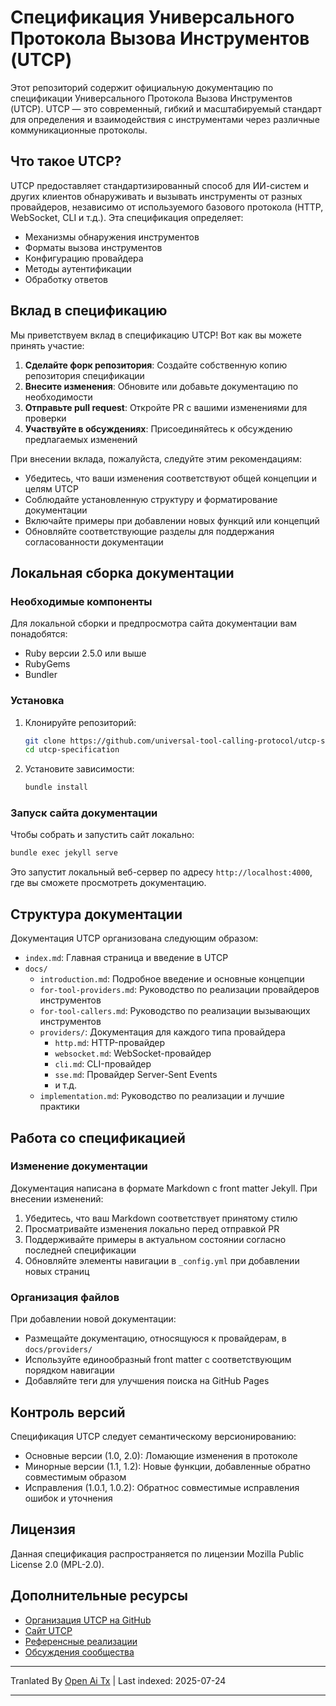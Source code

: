 # Спецификация Универсального Протокола Вызова Инструментов (UTCP)

Этот репозиторий содержит официальную документацию по спецификации Универсального Протокола Вызова Инструментов (UTCP). UTCP — это современный, гибкий и масштабируемый стандарт для определения и взаимодействия с инструментами через различные коммуникационные протоколы.

## Что такое UTCP?

UTCP предоставляет стандартизированный способ для ИИ-систем и других клиентов обнаруживать и вызывать инструменты от разных провайдеров, независимо от используемого базового протокола (HTTP, WebSocket, CLI и т.д.). Эта спецификация определяет:

- Механизмы обнаружения инструментов
- Форматы вызова инструментов
- Конфигурацию провайдера
- Методы аутентификации
- Обработку ответов

## Вклад в спецификацию

Мы приветствуем вклад в спецификацию UTCP! Вот как вы можете принять участие:

1. **Сделайте форк репозитория**: Создайте собственную копию репозитория спецификации
2. **Внесите изменения**: Обновите или добавьте документацию по необходимости
3. **Отправьте pull request**: Откройте PR с вашими изменениями для проверки
4. **Участвуйте в обсуждениях**: Присоединяйтесь к обсуждению предлагаемых изменений

При внесении вклада, пожалуйста, следуйте этим рекомендациям:

- Убедитесь, что ваши изменения соответствуют общей концепции и целям UTCP
- Соблюдайте установленную структуру и форматирование документации
- Включайте примеры при добавлении новых функций или концепций
- Обновляйте соответствующие разделы для поддержания согласованности документации

## Локальная сборка документации

### Необходимые компоненты

Для локальной сборки и предпросмотра сайта документации вам понадобятся:

- Ruby версии 2.5.0 или выше
- RubyGems
- Bundler

### Установка

1. Клонируйте репозиторий:
   ```bash
   git clone https://github.com/universal-tool-calling-protocol/utcp-specification.git
   cd utcp-specification
   ```
2. Установите зависимости:

   ```bash
   bundle install
   ```
### Запуск сайта документации

Чтобы собрать и запустить сайт локально:


```bash
bundle exec jekyll serve
```
Это запустит локальный веб-сервер по адресу `http://localhost:4000`, где вы сможете просмотреть документацию.

## Структура документации

Документация UTCP организована следующим образом:

- `index.md`: Главная страница и введение в UTCP
- `docs/`
  - `introduction.md`: Подробное введение и основные концепции
  - `for-tool-providers.md`: Руководство по реализации провайдеров инструментов
  - `for-tool-callers.md`: Руководство по реализации вызывающих инструментов
  - `providers/`: Документация для каждого типа провайдера
    - `http.md`: HTTP-провайдер
    - `websocket.md`: WebSocket-провайдер
    - `cli.md`: CLI-провайдер
    - `sse.md`: Провайдер Server-Sent Events
    - и т.д.
  - `implementation.md`: Руководство по реализации и лучшие практики

## Работа со спецификацией

### Изменение документации

Документация написана в формате Markdown с front matter Jekyll. При внесении изменений:

1. Убедитесь, что ваш Markdown соответствует принятому стилю
2. Просматривайте изменения локально перед отправкой PR
3. Поддерживайте примеры в актуальном состоянии согласно последней спецификации
4. Обновляйте элементы навигации в `_config.yml` при добавлении новых страниц

### Организация файлов

При добавлении новой документации:

- Размещайте документацию, относящуюся к провайдерам, в `docs/providers/`
- Используйте единообразный front matter с соответствующим порядком навигации
- Добавляйте теги для улучшения поиска на GitHub Pages

## Контроль версий

Спецификация UTCP следует семантическому версионированию:

- Основные версии (1.0, 2.0): Ломающие изменения в протоколе
- Минорные версии (1.1, 1.2): Новые функции, добавленные обратно совместимым образом
- Исправления (1.0.1, 1.0.2): Обратнос совместимые исправления ошибок и уточнения

## Лицензия

Данная спецификация распространяется по лицензии Mozilla Public License 2.0 (MPL-2.0).

## Дополнительные ресурсы

- [Организация UTCP на GitHub](https://github.com/universal-tool-calling-protocol)
- [Сайт UTCP](https://utcp.io)
- [Референсные реализации](https://github.com/universal-tool-calling-protocol/python-utcp)
- [Обсуждения сообщества](https://github.com/universal-tool-calling-protocol/utcp-specification/discussions)



---

Tranlated By [Open Ai Tx](https://github.com/OpenAiTx/OpenAiTx) | Last indexed: 2025-07-24

---